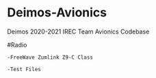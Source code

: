 # Deimos-Avionics
Deimos 2020-2021 IREC Team Avionics Codebase

#Radio
	
	-FreeWave Zumlink Z9-C Class
	
	-Test Files
